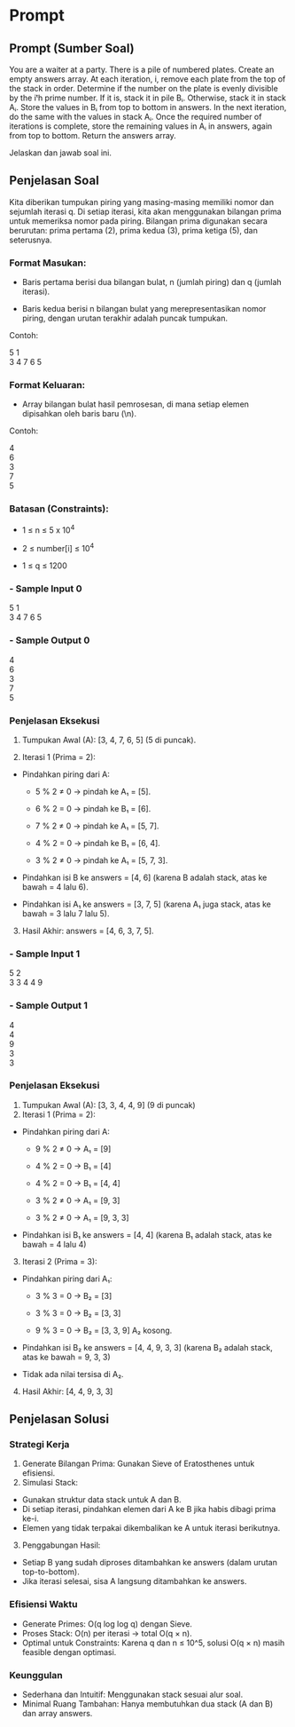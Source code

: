 # Prompt 

## Prompt (Sumber Soal)

You are a waiter at a party. There is a pile of numbered plates. Create an empty answers array. At each iteration, i, remove each plate from the top of the stack in order. Determine if the number on the plate is evenly divisible by the iᵗh prime number. If it is, stack it in pile Bᵢ. Otherwise, stack it in stack Aᵢ. Store the values in Bᵢ from top to bottom in answers. In the next iteration, do the same with the values in stack Aᵢ. Once the required number of iterations is complete, store the remaining values in Aᵢ in answers, again from top to bottom. Return the answers array.

Jelaskan dan jawab soal ini.


## Penjelasan Soal
Kita diberikan tumpukan piring yang masing-masing memiliki nomor dan sejumlah iterasi q. Di setiap iterasi, kita akan menggunakan bilangan prima untuk memeriksa nomor pada piring. Bilangan prima digunakan secara berurutan: prima pertama (2), prima kedua (3), prima ketiga (5), dan seterusnya.


### Format Masukan:
- Baris pertama berisi dua bilangan bulat, n (jumlah piring) dan q (jumlah iterasi).

- Baris kedua berisi n bilangan bulat yang merepresentasikan nomor piring, dengan urutan terakhir adalah puncak tumpukan.

Contoh: 

5 1  
3 4 7 6 5  

### Format Keluaran:
- Array bilangan bulat hasil pemrosesan, di mana setiap elemen dipisahkan oleh baris baru (\n).

Contoh:

4  
6  
3  
7  
5  
### Batasan (Constraints):
- 1 ≤ n ≤ 5 x 10<sup>4</sup>

- 2 ≤ number[i] ≤ 10<sup>4</sup>

- 1 ≤ q ≤ 1200

### - Sample Input 0

5 1  
3 4 7 6 5  

### - Sample Output 0

4  
6  
3  
7  
5  


### Penjelasan Eksekusi
1. Tumpukan Awal (A): [3, 4, 7, 6, 5] (5 di puncak).

2. Iterasi 1 (Prima = 2):

- Pindahkan piring dari A:

    - 5 % 2 ≠ 0 → pindah ke A₁ = [5].

    - 6 % 2 = 0 → pindah ke B₁ = [6].

    - 7 % 2 ≠ 0 → pindah ke A₁ = [5, 7].

    - 4 % 2 = 0 → pindah ke B₁ = [6, 4].

    - 3 % 2 ≠ 0 → pindah ke A₁ = [5, 7, 3].

- Pindahkan isi B ke answers = [4, 6] (karena B adalah stack, atas ke bawah = 4 lalu 6).
  
- Pindahkan isi A₁ ke answers = [3, 7, 5]
      (karena A₁ juga stack, atas ke bawah = 3 lalu 7 lalu 5).
 3. Hasil Akhir: answers = [4, 6, 3, 7, 5].

### - Sample Input 1

5 2  
3 3 4 4 9  

### - Sample Output 1

4  
4  
9  
3  
3  

### Penjelasan Eksekusi
1. Tumpukan Awal (A): [3, 3, 4, 4, 9] (9 di puncak)
2. Iterasi 1 (Prima = 2):
   
- Pindahkan piring dari A:

    - 9 % 2 ≠ 0 → A₁ = [9]

    - 4 % 2 = 0 → B₁ = [4]

    - 4 % 2 = 0 → B₁ = [4, 4]

    - 3 % 2 ≠ 0 → A₁ = [9, 3]

    - 3 % 2 ≠ 0 → A₁ = [9, 3, 3]

- Pindahkan isi B₁ ke answers = [4, 4]
(karena B₁ adalah stack, atas ke bawah = 4 lalu 4)

3. Iterasi 2 (Prima = 3):
   
- Pindahkan piring dari A₁:

    - 3 % 3 = 0 → B₂ = [3]

    - 3 % 3 = 0 → B₂ = [3, 3]

    - 9 % 3 = 0 → B₂ = [3, 3, 9]
      A₂ kosong.

- Pindahkan isi B₂ ke answers = [4, 4, 9, 3, 3]
(karena B₂ adalah stack, atas ke bawah = 9, 3, 3)

- Tidak ada nilai tersisa di A₂.
  
4. Hasil Akhir: [4, 4, 9, 3, 3]


## Penjelasan Solusi


### Strategi Kerja
1. Generate Bilangan Prima: Gunakan Sieve of Eratosthenes untuk efisiensi.
2. Simulasi Stack:
  - Gunakan struktur data stack untuk A dan B.
  - Di setiap iterasi, pindahkan elemen dari A ke B jika habis dibagi prima ke-i.
  - Elemen yang tidak terpakai dikembalikan ke A untuk iterasi berikutnya.
3. Penggabungan Hasil:
  - Setiap B yang sudah diproses ditambahkan ke answers (dalam urutan top-to-bottom).
  - Jika iterasi selesai, sisa A langsung ditambahkan ke answers.


### Efisiensi Waktu
- Generate Primes: O(q log log q) dengan Sieve.
- Proses Stack: O(n) per iterasi → total O(q × n).
- Optimal untuk Constraints: Karena q dan n ≤ 10^5, solusi O(q × n) masih feasible dengan optimasi.

### Keunggulan
- Sederhana dan Intuitif: Menggunakan stack sesuai alur soal.
- Minimal Ruang Tambahan: Hanya membutuhkan dua stack (A dan B) dan array answers.
